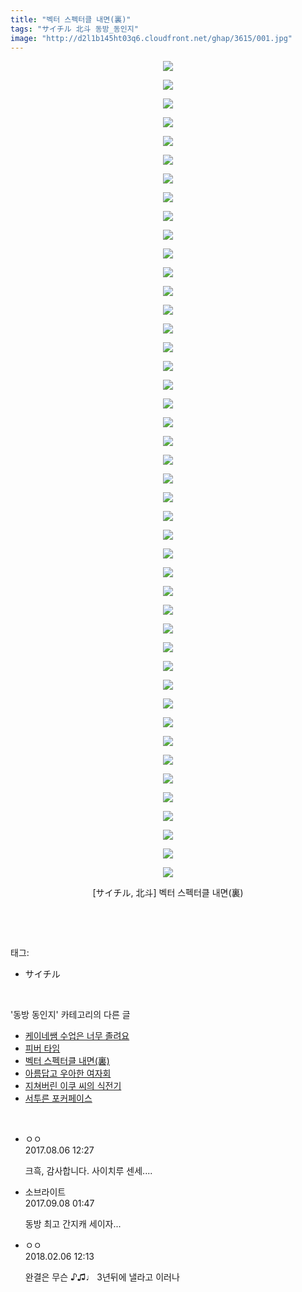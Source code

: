 ```yaml
---
title: "벡터 스펙터클 내면(裏)"
tags: "サイチル 北斗 동방_동인지"
image: "http://d2l1b145ht03q6.cloudfront.net/ghap/3615/001.jpg"
---
```

<div class="article">
<p style="text-align: center; clear: none; float: none;"><img src="{{ site.imgserver1 }}/ghap/3615/001.jpg"/></p>
<p style="text-align: center; clear: none; float: none;"><img src="{{ site.imgserver1 }}/ghap/3615/002.jpg"/></p>
<p style="text-align: center; clear: none; float: none;"><img src="{{ site.imgserver1 }}/ghap/3615/003.jpg"/></p>
<p style="text-align: center; clear: none; float: none;"><img src="{{ site.imgserver1 }}/ghap/3615/004.jpg"/></p>
<p style="text-align: center; clear: none; float: none;"><img src="{{ site.imgserver1 }}/ghap/3615/005.jpg"/></p>
<p style="text-align: center; clear: none; float: none;"><img src="{{ site.imgserver1 }}/ghap/3615/006.jpg"/></p>
<p style="text-align: center; clear: none; float: none;"><img src="{{ site.imgserver1 }}/ghap/3615/007.jpg"/></p>
<p style="text-align: center; clear: none; float: none;"><img src="{{ site.imgserver1 }}/ghap/3615/008.jpg"/></p>
<p style="text-align: center; clear: none; float: none;"><img src="{{ site.imgserver1 }}/ghap/3615/009.jpg"/></p>
<p style="text-align: center; clear: none; float: none;"><img src="{{ site.imgserver1 }}/ghap/3615/010.jpg"/></p>
<p style="text-align: center; clear: none; float: none;"><img src="{{ site.imgserver1 }}/ghap/3615/011.jpg"/></p>
<p style="text-align: center; clear: none; float: none;"><img src="{{ site.imgserver1 }}/ghap/3615/012.jpg"/></p>
<p style="text-align: center; clear: none; float: none;"><img src="{{ site.imgserver1 }}/ghap/3615/013.jpg"/></p>
<p style="text-align: center; clear: none; float: none;"><img src="{{ site.imgserver1 }}/ghap/3615/014.jpg"/></p>
<p style="text-align: center; clear: none; float: none;"><img src="{{ site.imgserver1 }}/ghap/3615/015.jpg"/></p>
<p style="text-align: center; clear: none; float: none;"><img src="{{ site.imgserver1 }}/ghap/3615/016.jpg"/></p>
<p style="text-align: center; clear: none; float: none;"><img src="{{ site.imgserver1 }}/ghap/3615/017.jpg"/></p>
<p style="text-align: center; clear: none; float: none;"><img src="{{ site.imgserver1 }}/ghap/3615/018.jpg"/></p>
<p style="text-align: center; clear: none; float: none;"><img src="{{ site.imgserver1 }}/ghap/3615/019.jpg"/></p>
<p style="text-align: center; clear: none; float: none;"><img src="{{ site.imgserver1 }}/ghap/3615/020.jpg"/></p>
<p style="text-align: center; clear: none; float: none;"><img src="{{ site.imgserver1 }}/ghap/3615/021.jpg"/></p>
<p style="text-align: center; clear: none; float: none;"><img src="{{ site.imgserver1 }}/ghap/3615/022.jpg"/></p>
<p style="text-align: center; clear: none; float: none;"><img src="{{ site.imgserver1 }}/ghap/3615/023.jpg"/></p>
<p style="text-align: center; clear: none; float: none;"><img src="{{ site.imgserver1 }}/ghap/3615/024.jpg"/></p>
<p style="text-align: center; clear: none; float: none;"><img src="{{ site.imgserver1 }}/ghap/3615/025.jpg"/></p>
<p style="text-align: center; clear: none; float: none;"><img src="{{ site.imgserver1 }}/ghap/3615/026.jpg"/></p>
<p style="text-align: center; clear: none; float: none;"><img src="{{ site.imgserver1 }}/ghap/3615/027.jpg"/></p>
<p style="text-align: center; clear: none; float: none;"><img src="{{ site.imgserver1 }}/ghap/3615/028.jpg"/></p>
<p style="text-align: center; clear: none; float: none;"><img src="{{ site.imgserver1 }}/ghap/3615/029.jpg"/></p>
<p style="text-align: center; clear: none; float: none;"><img src="{{ site.imgserver1 }}/ghap/3615/030.jpg"/></p>
<p style="text-align: center; clear: none; float: none;"><img src="{{ site.imgserver1 }}/ghap/3615/031.jpg"/></p>
<p style="text-align: center; clear: none; float: none;"><img src="{{ site.imgserver1 }}/ghap/3615/032.jpg"/></p>
<p style="text-align: center; clear: none; float: none;"><img src="{{ site.imgserver1 }}/ghap/3615/033.jpg"/></p>
<p style="text-align: center; clear: none; float: none;"><img src="{{ site.imgserver1 }}/ghap/3615/034.jpg"/></p>
<p style="text-align: center; clear: none; float: none;"><img src="{{ site.imgserver1 }}/ghap/3615/035.jpg"/></p>
<p style="text-align: center; clear: none; float: none;"><img src="{{ site.imgserver1 }}/ghap/3615/036.jpg"/></p>
<p style="text-align: center; clear: none; float: none;"><img src="{{ site.imgserver1 }}/ghap/3615/037.jpg"/></p>
<p style="text-align: center; clear: none; float: none;"><img src="{{ site.imgserver1 }}/ghap/3615/038.jpg"/></p>
<p style="text-align: center; clear: none; float: none;"><img src="{{ site.imgserver1 }}/ghap/3615/039.jpg"/></p>
<p style="text-align: center; clear: none; float: none;"><img src="{{ site.imgserver1 }}/ghap/3615/040.jpg"/></p>
<p style="text-align: center; clear: none; float: none;"><img src="{{ site.imgserver1 }}/ghap/3615/041.jpg"/></p>
<p style="text-align: center; clear: none; float: none;"><img src="{{ site.imgserver1 }}/ghap/3615/042.jpg"/></p>
<p style="text-align: center; clear: none; float: none;"><img src="{{ site.imgserver1 }}/ghap/3615/043.jpg"/></p>
<p style="text-align: center; clear: none; float: none;"><img src="{{ site.imgserver1 }}/ghap/3615/044.jpg"/></p>
<p style="text-align: center; clear: none; float: none;">[サイチル, 北斗] 벡터 스펙터클 내면(裏)</p>
<p><br/></p>
</div><br/>
<div class="tagTrail">
<p>태그: </p>
<ul>
<li>サイチル</li>
</ul>
</div><br/>
<div class="another">
<p>'동방 동인지' 카테고리의 다른 글</p>
<ul>
<li><a href="/ghap_3618">케이네쌤 수업은 너무 졸려요</a></li>
<li><a href="/ghap_3617">피버 타임</a></li>
<li><a href="/ghap_3615">벡터 스펙터클 내면(裏)</a></li>
<li><a href="/ghap_3614">아름답고 우아한 여자회</a></li>
<li><a href="/ghap_3613">지쳐버린 이쿠 씨의 식전기</a></li>
<li><a href="/ghap_3612">서투른 포커페이스</a></li>
</ul>
</div><br/>
<div class="cb_module cb_fluid">
<div class="cb_wrt cb_profile">
<div class="comment">
<ul>
<li class="cb_thumb_off" id="comment15053069">
<div class="cb_comment_area">
<div class="cb_info_area">
<div class="cb_section">
<span class="cb_nick_name">ㅇㅇ</span>
</div>
<div class="cb_section">
<span class="cb_date">2017.08.06 12:27 </span>
</div>
</div>
<div class="cb_dsc_comment">
<p class="cb_dsc">
											크흑, 감사합니다. 사이치루 센세....
										</p>
</div>
</div></li>
<li class="cb_thumb_off" id="comment15078530">
<div class="cb_comment_area">
<div class="cb_info_area">
<div class="cb_section">
<span class="cb_nick_name">소브라이트</span>
</div>
<div class="cb_section">
<span class="cb_date">2017.09.08 01:47 </span>
</div>
</div>
<div class="cb_dsc_comment">
<p class="cb_dsc">
											동방 최고 간지캐 세이자...
										</p>
</div>
</div></li>
<li class="cb_thumb_off" id="comment15193559">
<div class="cb_comment_area">
<div class="cb_info_area">
<div class="cb_section">
<span class="cb_nick_name">ㅇㅇ</span>
</div>
<div class="cb_section">
<span class="cb_date">2018.02.06 12:13 </span>
</div>
</div>
<div class="cb_dsc_comment">
<p class="cb_dsc">
											완결은 무슨 ♪♫♩ 3년뒤에 낼라고 이러나
										</p>
</div>
</div></li>
</ul>
</div>
</div><!-- commentList close -->
</div><br/>
